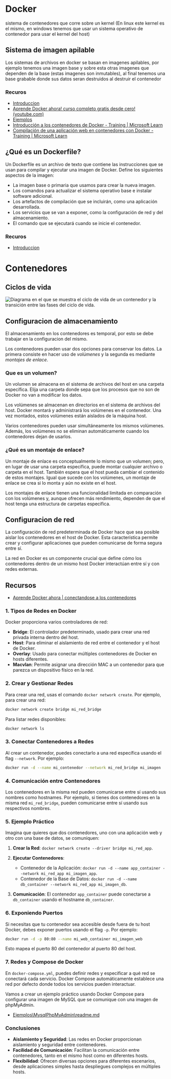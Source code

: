 # Docker

sistema de contenedores que corre sobre un kernel (En linux este kernel es el mismo, en windows tenemos que usar un sistema operativo de contenedor para usar el kernel del host)

## Sistema de imagen apilable

Los sistemas de archivos en docker se basan en imagenes apilables, por ejemplo tenemos una imagen base y sobre esta otras imagenes que dependen de la base (estas imagenes son inmutables), al final tenemos una base grabable donde sus datos seran destruidos al destruir el contenedor

### Recuros

  * [Introduccion](./Introduccion/readme.md) 
  * [Aprende Docker ahora! curso completo gratis desde cero! (youtube.com)](https://www.youtube.com/watch?v=4Dko5W96WHg)
  * [Ejemplos](./Ejemplos/)
  * [Introducción a los contenedores de Docker - Training | Microsoft Learn](https://learn.microsoft.com/es-es/training/modules/intro-to-docker-containers/)
  * [Compilación de una aplicación web en contenedores con Docker - Training | Microsoft Learn](https://learn.microsoft.com/es-es/training/modules/intro-to-containers/)


## ¿Qué es un Dockerfile?

Un Dockerfile es un archivo de texto que contiene las instrucciones que se usan para compilar y ejecutar una imagen de Docker. Define los siguientes aspectos de la imagen:

- La imagen base o primaria que usamos para crear la nueva imagen.
- Los comandos para actualizar el sistema operativo base e instalar software adicional.
- Los artefactos de compilación que se incluirán, como una aplicación desarrollada.
- Los servicios que se van a exponer, como la configuración de red y del almacenamiento.
- El comando que se ejecutará cuando se inicie el contenedor.

### Recuros

  * [Introduccion](./Ejemplos/Imagen_Python/readme.md) 

# Contenedores

## Ciclos de vida

![Diagrama en el que se muestra el ciclo de vida de un contenedor y la transición entre las fases del ciclo de vida.](https://learn.microsoft.com/es-es/training/modules/intro-to-docker-containers/media/4-docker-container-lifecycle-2.png)


## Configuracion de almacenamiento

El almacenamiento en los contenedores es temporal, por esto se debe trabajar en la configuracion del mismo.

Los contenedores pueden usar dos opciones para conservar los datos. La primera consiste en hacer uso de *volúmenes* y la segunda es mediante *montajes de enlace*.

### Que es un volumen?

Un volumen se almacena en el sistema de archivos del host en una carpeta específica. Elija una carpeta donde sepa que los procesos que no son de Docker no van a modificar los datos.

Los volúmenes se almacenan en directorios en el sistema de archivos del host. Docker montará y administrará los volúmenes en el contenedor. Una vez montados, estos volúmenes están aislados de la máquina host.

Varios contenedores pueden usar simultáneamente los mismos volúmenes. Además, los volúmenes no se eliminan automáticamente cuando los contenedores dejan de usarlos.

### ¿Qué es un montaje de enlace?

Un montaje de enlace es conceptualmente lo mismo que un volumen; pero, en lugar de usar una carpeta específica, puede montar cualquier archivo o carpeta en el host. También espera que el host pueda cambiar el contenido de estos montajes. Igual que sucede con los volúmenes, un montaje de enlace se crea si lo monta y aún no existe en el host.

Los montajes de enlace tienen una funcionalidad limitada en comparación con los volúmenes y, aunque ofrecen más rendimiento, dependen de que el host tenga una estructura de carpetas específica.



## Configuracion de red

La configuración de red predeterminada de Docker hace que sea posible aislar los contenedores en el host de Docker. Esta característica permite crear y configurar aplicaciones que pueden comunicarse de forma segura entre sí.

La red en Docker es un componente crucial que define cómo los contenedores dentro de un mismo host Docker interactúan entre sí y con redes externas.

## Recursos

* [Aprende Docker ahora | conectandose a los contenedores](https://youtu.be/4Dko5W96WHg?t=2770&si=Q8LArChOHfbnkn4n)

### 1. Tipos de Redes en Docker

Docker proporciona varios controladores de red:

- **Bridge**: El controlador predeterminado, usado para crear una red privada interna dentro del host.
- **Host**: Para eliminar el aislamiento de red entre el contenedor y el host de Docker.
- **Overlay**: Usado para conectar múltiples contenedores de Docker en hosts diferentes.
- **Macvlan**: Permite asignar una dirección MAC a un contenedor para que parezca un dispositivo físico en la red.

### 2. Crear y Gestionar Redes

Para crear una red, usas el comando `docker network create`. Por ejemplo, para crear una red:

```bash
docker network create bridge mi_red_bridge
```

Para listar redes disponibles:

```bash
docker network ls
```

### 3. Conectar Contenedores a Redes

Al crear un contenedor, puedes conectarlo a una red específica usando el flag `--network`. Por ejemplo:

```bash
docker run -d --name mi_contenedor --network mi_red_bridge mi_imagen
```

### 4. Comunicación entre Contenedores

Los contenedores en la misma red pueden comunicarse entre sí usando sus nombres como hostnames. Por ejemplo, si tienes dos contenedores en la misma red `mi_red_bridge`, pueden comunicarse entre sí usando sus respectivos nombres.

### 5. Ejemplo Práctico

Imagina que quieres que dos contenedores, uno con una aplicación web y otro con una base de datos, se comuniquen:

1. **Crear la Red**: `docker network create --driver bridge mi_red_app`.

2. **Ejecutar Contenedores**: 
   - Contenedor de la Aplicación: `docker run -d --name app_container --network mi_red_app mi_imagen_app`.
   - Contenedor de la Base de Datos: `docker run -d --name db_container --network mi_red_app mi_imagen_db`.

3. **Comunicación**: El contenedor `app_container` puede conectarse a `db_container` usando el hostname `db_container`.

### 6. Exponiendo Puertos

Si necesitas que tu contenedor sea accesible desde fuera de tu host Docker, debes exponer puertos usando el flag `-p`. Por ejemplo:

```bash
docker run -d -p 80:80 --name mi_web_container mi_imagen_web
```

Esto mapea el puerto 80 del contenedor al puerto 80 del host.

### 7. Redes y Compose de Docker

En `docker-compose.yml`, puedes definir redes y especificar a qué red se conectará cada servicio. Docker Compose automáticamente establece una red por defecto donde todos los servicios pueden interactuar.

Vamos a crear un ejemplo práctico usando Docker Compose para configurar una imagen de MySQL que se comunique con una imagen de phpMyAdmin.

* [Ejemplos\MysqlPhpMyAdmin\readme.md](./Ejemplos/MysqlPhpMyAdmin/readme.md)

### Conclusiones

- **Aislamiento y Seguridad**: Las redes en Docker proporcionan aislamiento y seguridad entre contenedores.
- **Facilidad de Comunicación**: Facilitan la comunicación entre contenedores, tanto en el mismo host como en diferentes hosts.
- **Flexibilidad**: Ofrecen diversas opciones para diferentes escenarios, desde aplicaciones simples hasta despliegues complejos en múltiples hosts.

